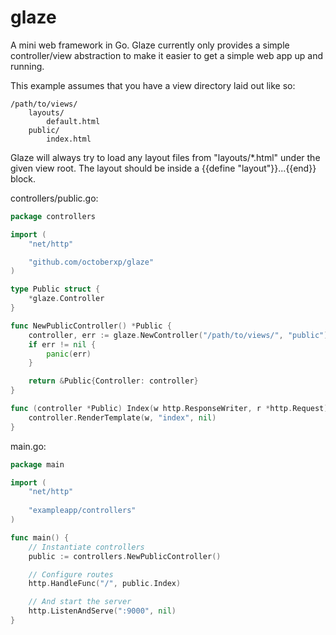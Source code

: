 glaze
=====

A mini web framework in Go. Glaze currently only provides a simple
controller/view abstraction to make it easier to get a simple web
app up and running.

This example assumes that you have a view directory laid out like so:

```
/path/to/views/
	layouts/
		default.html
	public/
		index.html
```

Glaze will always try to load any layout files from "layouts/*.html"
under the given view root. The layout should be inside a {{define "layout"}}...{{end}} block.


controllers/public.go:

```go
package controllers

import (
	"net/http"

	"github.com/octoberxp/glaze"
)

type Public struct {
	*glaze.Controller
}

func NewPublicController() *Public {
	controller, err := glaze.NewController("/path/to/views/", "public")
	if err != nil {
		panic(err)
	}

	return &Public{Controller: controller}
}

func (controller *Public) Index(w http.ResponseWriter, r *http.Request) {
	controller.RenderTemplate(w, "index", nil)
}
```

main.go:

```go
package main

import (
	"net/http"
	
	"exampleapp/controllers"
)

func main() {
	// Instantiate controllers
	public := controllers.NewPublicController()

	// Configure routes
	http.HandleFunc("/", public.Index)

	// And start the server
	http.ListenAndServe(":9000", nil)
}
```